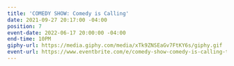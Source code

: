 ```yaml
---
title: 'COMEDY SHOW: Comedy is Calling'
date: 2021-09-27 20:17:00 -04:00
position: 7
event-date: 2022-06-17 20:00:00 -04:00
end-time: 10PM
giphy-url: https://media.giphy.com/media/xTk9ZNSEaGv7FtKY6s/giphy.gif
event-url: https://www.eventbrite.com/e/comedy-show-comedy-is-calling-tickets-344256589727
---
```


